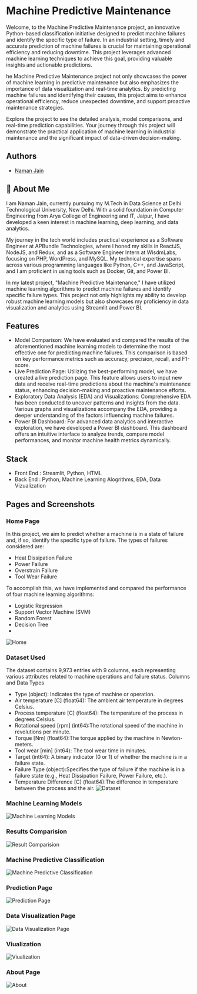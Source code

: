
# Machine Predictive Maintenance

Welcome, to the Machine Predictive Maintenance project, an innovative Python-based classification initiative designed to predict machine failures and identify the specific type of failure. In an industrial setting, timely and accurate prediction of machine failures is crucial for maintaining operational efficiency and reducing downtime. This project leverages advanced machine learning techniques to achieve this goal, providing valuable insights and actionable predictions.

he Machine Predictive Maintenance project not only showcases the power of machine learning in predictive maintenance but also emphasizes the importance of data visualization and real-time analytics. By predicting machine failures and identifying their causes, this project aims to enhance operational efficiency, reduce unexpected downtime, and support proactive maintenance strategies.

Explore the project to see the detailed analysis, model comparisons, and real-time prediction capabilities. Your journey through this project will demonstrate the practical application of machine learning in industrial maintenance and the significant impact of data-driven decision-making.

## Authors

- [Naman Jain](https://www.github.com/namanjn619)

  
## 🚀 About Me
I am Naman Jain, currently pursuing my M.Tech in Data Science at Delhi Technological University, New Delhi. With a solid foundation in Computer Engineering from Arya College of Engineering and IT, Jaipur, I have developed a keen interest in machine learning, deep learning, and data analytics.

My journey in the tech world includes practical experience as a Software Engineer at APBundle Technologies, where I honed my skills in ReactJS, NodeJS, and Redux, and as a Software Engineer Intern at WisdmLabs, focusing on PHP, WordPress, and MySQL. My technical expertise spans across various programming languages like Python, C++, and JavaScript, and I am proficient in using tools such as Docker, Git, and Power BI.

In my latest project, "Machine Predictive Maintenance," I have utilized machine learning algorithms to predict machine failures and identify specific failure types. This project not only highlights my ability to develop robust machine learning models but also showcases my proficiency in data visualization and analytics using Streamlit and Power BI.

  
## Features

- Model Comparison: We have evaluated and compared the results of the aforementioned machine learning models to determine the most effective one for predicting machine failures. This comparison is based on key performance metrics such as accuracy, precision, recall, and F1-score.
- Live Prediction Page: Utilizing the best-performing model, we have created a live prediction page. This feature allows users to input new data and receive real-time predictions about the machine's maintenance status, enhancing decision-making and proactive maintenance efforts.
- Exploratory Data Analysis (EDA) and Visualizations: Comprehensive EDA has been conducted to uncover patterns and insights from the data. Various graphs and visualizations accompany the EDA, providing a deeper understanding of the factors influencing machine failures.
- Power BI Dashboard: For advanced data analytics and interactive exploration, we have developed a Power BI dashboard. This dashboard offers an intuitive interface to analyze trends, compare model performances, and monitor machine health metrics dynamically.


## Stack
- Front End : Streamlit, Python, HTML
- Back End : Python, Machine Learning Alogrithms, EDA, Data Vizualization
  
## Pages and Screenshots
### Home Page
In this project, we aim to predict whether a machine is in a state of failure and, if so, identify the specific type of failure. The types of failures considered are:
- Heat Dissipation Failure
- Power Failure
- Overstrain Failure
- Tool Wear Failure

To accomplish this, we have implemented and compared the performance of four machine learning algorithms:
- Logistic Regression
- Support Vector Machine (SVM)
- Random Forest
- Decision Tree
- 
![Home](https://github.com/namanjn619/machine_predictive_maintenance/blob/master/Images/Screenshot%20(14).png)


### Dataset Used
The dataset contains 9,973 entries with 9 columns, each representing various attributes related to machine operations and failure status.
Columns and Data Types
- Type (object): Indicates the type of machine or operation.
- Air temperature [C] (float64): The ambient air temperature in degrees Celsius.
- Process temperature [C] (float64): The temperature of the process in degrees Celsius.
- Rotational speed [rpm] (int64):The rotational speed of the machine in revolutions per minute.
- Torque [Nm] (float64):The torque applied by the machine in Newton-meters.
- Tool wear [min] (int64): The tool wear time in minutes.
- Target (int64): A binary indicator (0 or 1) of whether the machine is in a failure state.
- Failure Type (object):Specifies the type of failure if the machine is in a failure state (e.g., Heat Dissipation Failure, Power Failure, etc.).
- Temperature Difference [C] (float64):The difference in temperature between the process and the air.
![Dataset](https://github.com/namanjn619/machine_predictive_maintenance/blob/master/Images/Screenshot%20(15).png)


### Machine Learning Models

![Machine Learning Models](https://github.com/namanjn619/machine_predictive_maintenance/blob/master/Images/Screenshot%20(16).png)


### Results Comparision
![Result Comparision](https://github.com/namanjn619/machine_predictive_maintenance/blob/master/Images/Screenshot%20(17).png)
### Machine Predictive Classification
![Machine Predictive Classification](https://github.com/namanjn619/machine_predictive_maintenance/blob/master/Images/Screenshot%20(18).png)
### Prediction Page
![Prediction Page](https://github.com/namanjn619/machine_predictive_maintenance/blob/master/Images/Screenshot%20(19).png)
### Data Visualization Page
![Data Visualization Page](https://github.com/namanjn619/machine_predictive_maintenance/blob/master/Images/Screenshot%20(20).png)
### Viualization
![Viualization](https://github.com/namanjn619/machine_predictive_maintenance/blob/master/Images/Screenshot%20(21).png)
### About Page
![About](https://github.com/namanjn619/machine_predictive_maintenance/blob/master/Images/Screenshot%20(22).png)

  

